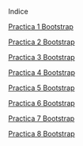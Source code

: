 Indice

<a href="zxvigoxz.github.io/WEB/Practica 1 Bootstrap.html"> Practica 1 Bootstrap </a>

<a href="zxvigoxz.github.io/WEB/Practica 2 Bootstrap.html"> Practica 2 Bootstrap </a>

<a href="zxvigoxz.github.io/WEB/Practica 3 Bootstrap.html"> Practica 3 Bootstrap </a>

<a href="zxvigoxz.github.io/WEB/Practica 4 Bootstrap.html"> Practica 4 Bootstrap </a>

<a href="zxvigoxz.github.io/WEB/Practica 5 Bootstrap.html"> Practica 5 Bootstrap </a>

<a href="zxvigoxz.github.io/WEB/Practica 6 Bootstrap.html"> Practica 6 Bootstrap </a>

<a href="zxvigoxz.github.io/WEB/Practica 7 Bootstrap.html"> Practica 7 Bootstrap </a>

<a href="zxvigoxz.github.io/WEB/Practica 8 Bootstrap.html"> Practica 8 Bootstrap </a>
